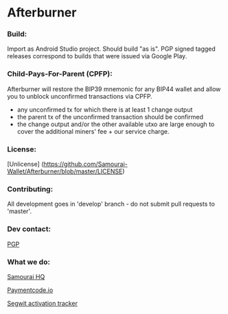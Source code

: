 # Afterburner

### Build:

Import as Android Studio project. Should build "as is". PGP signed tagged releases correspond to builds that were issued via Google Play.

### Child-Pays-For-Parent (CPFP):

Afterburner will restore the BIP39 mnemonic for any BIP44 wallet and allow you to unblock unconfirmed transactions via CPFP.

* any unconfirmed tx for which there is at least 1 change output
* the parent tx of the unconfirmed transaction should be confirmed
* the change output and/or the other available utxo are large enough to cover the additional miners' fee + our service charge.

### License:

[Unlicense] (https://github.com/Samourai-Wallet/Afterburner/blob/master/LICENSE)

### Contributing:

All development goes in 'develop' branch - do not submit pull requests to 'master'.

### Dev contact:

[PGP](http://pgp.mit.edu/pks/lookup?op=get&search=0x72B5BACDFEDF39D7)

### What we do:

[Samourai HQ](http://samouraiwallet.com)

[Paymentcode.io](http://paymentcode.io)

[Segwit activation tracker](http://segw.it)
